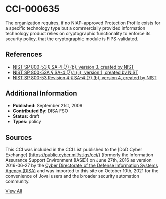 # CCI-000635

The organization requires, if no NIAP-approved Protection Profile exists for a specific technology type but a commercially provided information technology product relies on cryptographic functionality to enforce its security policy, that the cryptographic module is FIPS-validated.

## References ##

* [NIST SP 800-53 § SA-4 (7) (b), version 3, created by NIST](http://csrc.nist.gov/publications/PubsSPs.html)
* [NIST SP 800-53A § SA-4 (7).1 (ii), version 1, created by NIST](http://csrc.nist.gov/publications/PubsSPs.html)
* [NIST SP 800-53 Revision 4 § SA-4 (7) (b), version 4, created by NIST](http://csrc.nist.gov/publications/PubsSPs.html)


## Additional Information ##

* **Published:** September 21st, 2009
* **Contributed By:** DISA FSO
* **Status:** draft
* **Types:** policy

## Sources ##

This CCI was included in the CCI List published to the [DoD Cyber Exchange]
(https://public.cyber.mil/stigs/cci/) (formerly the Information Assurance Support Environment
(IASE)) on June 27th, 2016 as version 2016-06-27 by the [Cyber Directorate of the Defense 
Information Systems Agency (DISA)](https://public.cyber.mil/about-cyber/) and was imported to 
this site on October 10th, 2021 for the convenience of Joval users and the broader security automation community.

[View All](../README.md)
